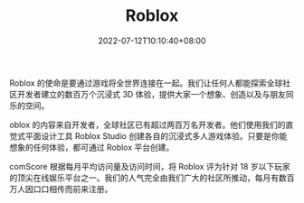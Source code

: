 ﻿---
weight: 
title: "Roblox"
description: "Roblox 的使命是要通过游戏将全世界连接在一起。我们让任何人都能探索全球社区开发者建立的数百万个沉浸式 3D 体验，提供大家一个想象、创造以及与朋友同乐的空间"
date: 2022-07-12T10:10:40+08:00
lastmod: 2022-07-12T10:10:40+08:00
draft: false
authors: ["Cindy"]
featuredImage: "49.jpg"
link: "https://www.roblox.com/"
tags: ["Roblox","虚拟社交"]
categories: ["navigation"]
navigation: ["虚拟社交"]
lightgallery: true
toc: true
pinned: false
recommend: false
recommend1: false
---
Roblox 的使命是要通过游戏将全世界连接在一起。我们让任何人都能探索全球社区开发者建立的数百万个沉浸式 3D 体验，提供大家一个想象、创造以及与朋友同乐的空间。

oblox 的内容来自开发者，全球社区已有超过两百万名开发者。他们使用我们的直觉式平面设计工具 Roblox Studio 创建各自的沉浸式多人游戏体验。只要是你能想象的任何体验，都可通过 Roblox 平台创建。

comScore 根据每月平均访问量及访问时间，将 Roblox 评为针对 18 岁以下玩家的顶尖在线娱乐平台之一。我们的人气完全由我们广大的社区所推动，每月有数百万人因口口相传而前来注册。